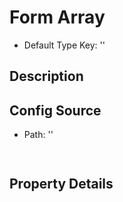 # Form Array
* Default Type Key: ''


## Description



## Config Source
* Path: ''
```TypeScript
 
```

## Property Details